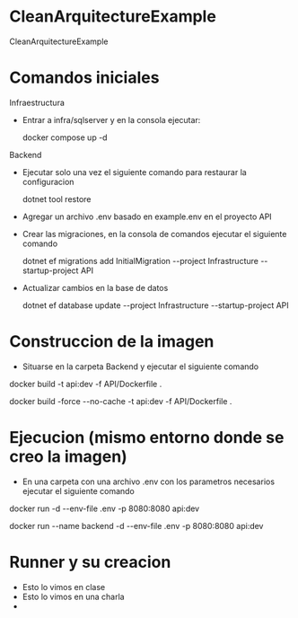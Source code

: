 # CleanArquitectureExample

CleanArquitectureExample

# Comandos iniciales

Infraestructura

- Entrar a infra/sqlserver y en la consola ejecutar:

  docker compose up -d

Backend

- Ejecutar solo una vez el siguiente comando para restaurar la configuracion

  dotnet tool restore
- Agregar un archivo .env basado en example.env en el proyecto API
- Crear las migraciones, en la consola de comandos ejecutar el siguiente comando

  dotnet ef migrations add InitialMigration --project Infrastructure --startup-project API
- Actualizar cambios en la base de datos

  dotnet ef database update --project Infrastructure --startup-project API

# Construccion de la imagen

- Situarse en la carpeta Backend y ejecutar el siguiente comando

 docker build -t api:dev -f API/Dockerfile .

 docker build -force --no-cache -t api:dev -f API/Dockerfile .

# Ejecucion (mismo entorno donde se creo la imagen)

- En una carpeta con una archivo .env con los parametros necesarios ejecutar el siguiente comando

 docker run -d --env-file .env -p 8080:8080 api:dev

 docker run --name backend -d --env-file .env -p 8080:8080 api:dev

# Runner y su creacion

- Esto lo vimos en clase
- Esto lo vimos en una charla
-
